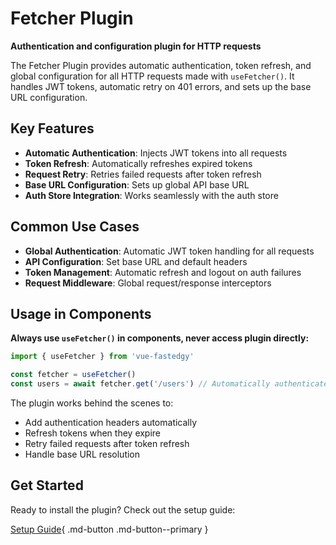 # Fetcher Plugin

**Authentication and configuration plugin for HTTP requests**

The Fetcher Plugin provides automatic authentication, token refresh, and global configuration for all HTTP requests made with `useFetcher()`. It handles JWT tokens, automatic retry on 401 errors, and sets up the base URL configuration.

## Key Features

- **Automatic Authentication**: Injects JWT tokens into all requests
- **Token Refresh**: Automatically refreshes expired tokens
- **Request Retry**: Retries failed requests after token refresh
- **Base URL Configuration**: Sets up global API base URL
- **Auth Store Integration**: Works seamlessly with the auth store

## Common Use Cases

- **Global Authentication**: Automatic JWT token handling for all requests
- **API Configuration**: Set base URL and default headers
- **Token Management**: Automatic refresh and logout on auth failures
- **Request Middleware**: Global request/response interceptors

## Usage in Components

**Always use `useFetcher()` in components, never access plugin directly:**

```javascript
import { useFetcher } from 'vue-fastedgy'

const fetcher = useFetcher()
const users = await fetcher.get('/users') // Automatically authenticated
```

The plugin works behind the scenes to:
- Add authentication headers automatically
- Refresh tokens when they expire
- Retry failed requests after token refresh
- Handle base URL resolution

## Get Started

Ready to install the plugin? Check out the setup guide:

[Setup Guide](setup.md){ .md-button .md-button--primary }
